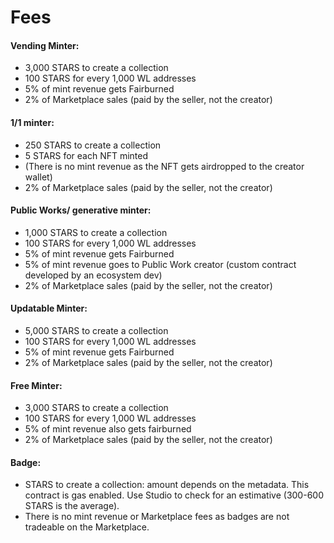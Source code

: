 # Fees

#### Vending Minter:&#x20;

* 3,000 STARS to create a collection
* 100 STARS for every 1,000 WL addresses
* 5% of mint revenue gets Fairburned
* 2% of Marketplace sales (paid by the seller, not the creator)

#### 1/1 minter:

* 250 STARS to create a collection
* 5 STARS for each NFT minted
* (There is no mint revenue as the NFT gets airdropped to the creator wallet)
* 2% of Marketplace sales (paid by the seller, not the creator)

#### Public Works/ generative minter:

* 1,000 STARS to create a collection
* 100 STARS for every 1,000 WL addresses
* 5% of mint revenue gets Fairburned
* 5% of mint revenue goes to Public Work creator (custom contract developed by an ecosystem dev)
* 2% of Marketplace sales (paid by the seller, not the creator)

#### Updatable Minter:

* 5,000 STARS to create a collection
* 100 STARS for every 1,000 WL addresses
* 5% of mint revenue gets Fairburned
* 2% of Marketplace sales (paid by the seller, not the creator)

#### Free Minter:

* 3,000 STARS to create a collection
* 100 STARS for every 1,000 WL addresses
* 5% of mint revenue also gets fairburned
* 2% of Marketplace sales (paid by the seller, not the creator)

#### Badge:

* STARS to create a collection: amount depends on the metadata. This contract is gas enabled. Use Studio to check for an estimative (300-600 STARS is the average).
* There is no mint revenue or Marketplace fees as badges are not tradeable on the Marketplace.
